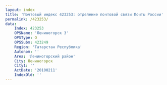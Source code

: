 ```yaml
---
layout: index
title: 'Почтовый индекс 423253: отделение почтовой связи Почты России'
permalink: /423253/
data:
    Index: 423253
    OPSName: 'Лениногорск 3'
    OPSType: О
    OPSSubm: 423249
    Region: 'Татарстан Республика'
    Autonom: ''
    Area: 'Лениногорский район'
    City: Лениногорск
    City1: ''
    ActDate: '20100211'
    IndexOld: ''
---
```

